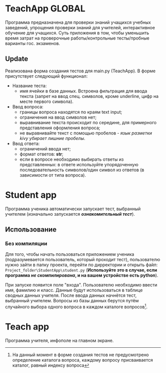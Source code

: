 <!-- GLOBAL DOC FOR TEACHAPP -->
# TeachApp GLOBAL

Программа предназначена для проверки знаний учащихся учебных заведений, упрощения проверки знаний для учителей, интерактивное обучение для учащихся. 
Суть приложения в том, чтобы уменьшить время затрат на проверочные работы/контрольные тесты/пробные варианты гос. экзаменов.

## Update

Реализована форма создания тестов для main.py (TeachApp). В форме присутствует следующий функционал:
- Название теста:
	* имя ячейки в базе данных. Встроена фильтрация для ввода текста (запрет на ввод спец. символов, кроме underline, цифр на месте первого символа).
- Ввод вопроса:
	* границы вопроса находятся по краям text input;
	* ограничения на ввод символов нет;
	* выравнивание текста происходит по середине, для примерного представления оформления вопроса;
	* не выравнивайте текст с помощью пробелов - _язык разметки kivy убирает лишние пробелы_.
- Ввод ответа:
	* ограничений ввода нет;
	* формат ответов: **str**;
	* если в вопросе необходимо выбирать ответы из представленных: в ответе используйте упорядоченную последовательность символов/один символ из ответов (в зависимости от типа вопроса).

# Student app

Программа ученика автоматически запускает тест, выбранный учителем (изначально запускается ***ознакомительный тест***).

## Использование

### Без компиляции

Для того, чтобы начать пользоваться приложением ученика (подразумевается пользователь, который проходит тест), пользователю нужно зайти в папку проекта, перейти по дирректории и открыть файл:
`Project_folder\StudentApp\student.py`
(**Используйте это в случае, если программа _не скомпилирована_, и на вашем устройстве есть python**).

При запуске появится поле "входа". Пользователю необходимо ввести имя, фамилию и класс. Данные будут использоваться в таблице сводных данных учителя. После ввода данных начнётся тест, выбранный учителем. Вопросы из базы данных берутся путём случайного выбора одного вопроса в каждом каталоге вопросов[^1].

[^1]: На данный момент в форме создания тестов не предусмотрено определение каталога вопроса, каждому вопросу присваивается каталог, равный индексу вопроса

# Teach app

Программа учителя, инфополе на главном экране.
